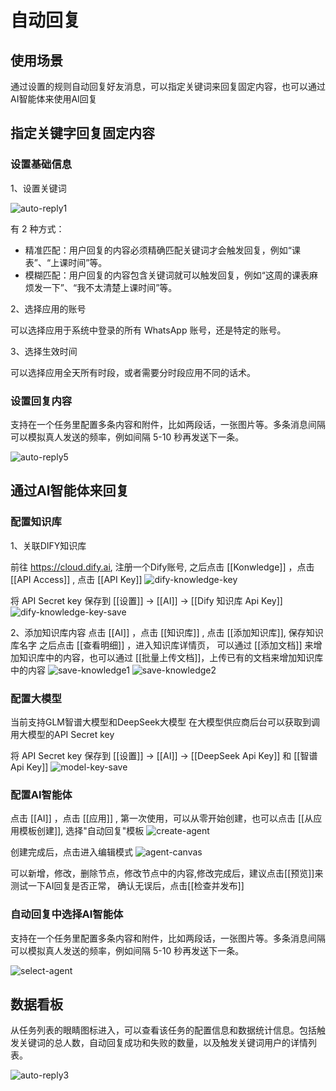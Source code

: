 # 自动回复

## 使用场景

通过设置的规则自动回复好友消息，可以指定关键词来回复固定内容，也可以通过AI智能体来使用AI回复

## 指定关键字回复固定内容

### 设置基础信息

1、设置关键词

![auto-reply1](/images/auto-reply1.png)

有 2 种方式：

- 精准匹配：用户回复的内容必须精确匹配关键词才会触发回复，例如“课表”、“上课时间”等。
- 模糊匹配：用户回复的内容包含关键词就可以触发回复，例如“这周的课表麻烦发一下”、“我不太清楚上课时间”等。

2、选择应用的账号

可以选择应用于系统中登录的所有 WhatsApp 账号，还是特定的账号。

3、选择生效时间

可以选择应用全天所有时段，或者需要分时段应用不同的话术。

### 设置回复内容

支持在一个任务里配置多条内容和附件，比如两段话，一张图片等。多条消息间隔可以模拟真人发送的频率，例如间隔 5-10 秒再发送下一条。

![auto-reply5](/images/auto-reply5.png)



## 通过AI智能体来回复

### 配置知识库

1、关联DIFY知识库

前往 https://cloud.dify.ai, 注册一个Dify账号,
之后点击 [[Konwledge]] ，点击 [[API Access]] , 点击 [[API Key]]
![dify-knowledge-key](/images/dify-knowledge-key.jpg)

将 API Secret key 保存到 [[设置]] -> [[AI]] -> [[Dify 知识库 Api Key]]
![dify-knowledge-key-save](/images/dify-knowledge-key-save.jpg)



2、添加知识库内容
点击 [[AI]] ，点击 [[知识库]] , 点击 [[添加知识库]], 保存知识库名字
之后点击 [[查看明细]] ，进入知识库详情页，
可以通过 [[添加文档]] 来增加知识库中的内容，也可以通过 [[批量上传文档]]，上传已有的文档来增加知识库中的内容
![save-knowledge1](/images/save-knowledge1.jpg)
![save-knowledge2](/images/save-knowledge2.jpg)

### 配置大模型
当前支持GLM智谱大模型和DeepSeek大模型
在大模型供应商后台可以获取到调用大模型的API Secret key

将 API Secret key 保存到 [[设置]] -> [[AI]] -> [[DeepSeek Api Key]] 和 [[智谱 Api Key]]
![model-key-save](/images/model-key-save.jpg)

### 配置AI智能体

点击 [[AI]] ，点击 [[应用]] , 第一次使用，可以从零开始创建，也可以点击 [[从应用模板创建]], 选择"自动回复"模板
![create-agent](/images/create-agent.jpeg)

创建完成后，点击进入编辑模式
![agent-canvas](/images/agent-canvas.jpg)

可以新增，修改，删除节点，修改节点中的内容,修改完成后，建议点击[[预览]]来测试一下AI回复是否正常，
确认无误后，点击[[检查并发布]]


### 自动回复中选择AI智能体

支持在一个任务里配置多条内容和附件，比如两段话，一张图片等。多条消息间隔可以模拟真人发送的频率，例如间隔 5-10 秒再发送下一条。

![select-agent](/images/select-agent.jpg)

## 数据看板

从任务列表的眼睛图标进入，可以查看该任务的配置信息和数据统计信息。包括触发关键词的总人数，自动回复成功和失败的数量，以及触发关键词用户的详情列表。

![auto-reply3](/images/auto-reply3.png)
